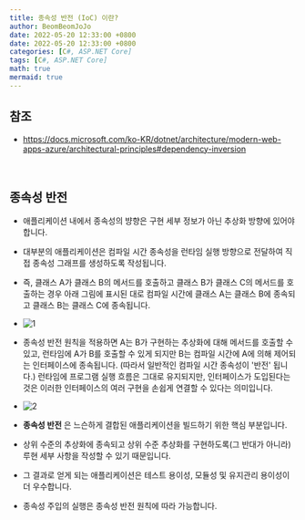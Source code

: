 ```yaml
---
title: 종속성 반전 (IoC) 이란?
author: BeomBeomJoJo
date: 2022-05-20 12:33:00 +0800
date: 2022-05-20 12:33:00 +0800
categories: [C#, ASP.NET Core]
tags: [C#, ASP.NET Core]
math: true
mermaid: true
---
```


## **참조**
* https://docs.microsoft.com/ko-KR/dotnet/architecture/modern-web-apps-azure/architectural-principles#dependency-inversion

<br/>

## **종속성 반전**
* 애플리케이션 내에서 종속성의 뱡향은 구현 세부 정보가 아닌 추상화 방향에 있어야 합니다.
* 대부분의 애플리케이션은 컴파일 시간 종속성을 런타임 실행 방향으로 전달하여 직접 종속성 그래프를 생성하도록 작성됩니다.
* 즉, 클래스 A가 클래스 B의 메서드를 호출하고 클래스 B가 클래스 C의 메서드를 호출하는 경우 아래 그림에 표시된 대로 컴파일 시간에 클래스 A는 클래스 B에 종속되고 클래스 B는 클래스 C에 종속됩니다.

* ![1](https://user-images.githubusercontent.com/22911504/169629435-bde13eb6-8c1f-40e8-b91f-2ac4c0d0d460.png)


* 종속성 반전 원칙을 적용하면 A는 B가 구현하는 추상화에 대해 메서드를 호출할 수 있고, 런타임에 A가 B를 호출할 수 있게 되지만 B는 컴파일 시간에 A에 의해 제어되는 인터페이스에 종속됩니다. (따라서 일반적인 컴파일 시간 종속성이 '반전' 됩니다.) 런타임에 프로그램 실행 흐름은 그대로 유지되지만, 인터페이스가 도입된다는 것은 이러한 인터페이스의 여러 구현을 손쉽게 연결할 수 있다는 의미입니다.

* ![2](https://user-images.githubusercontent.com/22911504/169629437-26c0901c-1d67-42cd-8ef6-e4dd3d9a5790.png)

* **종속성 반전** 은 느슨하게 결합된 애플리케이션을 빌드하기 위한 핵심 부분입니다.
* 상위 수준의 추상화에 종속되고 상위 수준 추상화를 구현하도록(그 반대가 아니라) 루현 세부 사항을 작성할 수 있기 때문입니다.
* 그 결과로 얻게 되는 애플리케이션은 테스트 용이성, 모듈성 및 유지관리 용이성이 더 우수합니다.
* 종속성 주입의 실행은 종속성 반전 원칙에 따라 가능합니다.